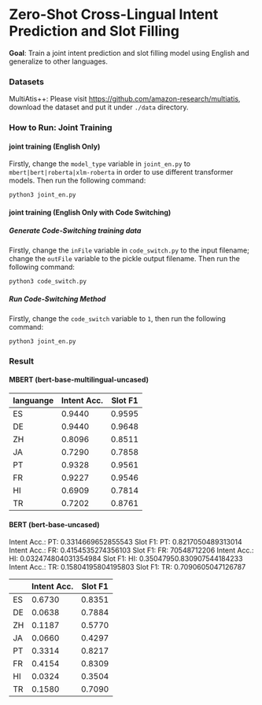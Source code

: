 # Zero-Shot Cross-Lingual Intent Prediction and Slot Filling

**Goal**: Train a joint intent prediction and slot filling model using English and generalize to other languages.

### Datasets
MultiAtis++: Please visit https://github.com/amazon-research/multiatis, download the dataset and put it under `./data` directory.

### How to Run: Joint Training

#### joint training (English Only)
Firstly, change the `model_type` variable in `joint_en.py` to `mbert|bert|roberta|xlm-roberta` in order to use different transformer models.
Then run the following command:

```
python3 joint_en.py
```

#### joint training (English Only with Code Switching)

##### Generate Code-Switching training data

Firstly, change the `inFile` variable in `code_switch.py` to the input filename; change the `outFile` variable to the pickle output filename. Then run the following command:

```
python3 code_switch.py
```

##### Run Code-Switching Method
Firstly, change the `code_switch` variable to `1`, then run the following command:
```
python3 joint_en.py
```

### Result

#### MBERT (bert-base-multilingual-uncased)

|languange| Intent Acc.  | Slot F1 |
| ------- | ----------   | ------- |
| ES      |    0.9440    |  0.9595 |
| DE      |    0.9440    |  0.9648 |
| ZH      |    0.8096    |  0.8511 |
| JA      |    0.7290    |  0.7858 |
| PT      |    0.9328    |  0.9561 |
| FR      |    0.9227    |  0.9546 |
| HI      |    0.6909    |  0.7814 |
| TR      |    0.7202    |  0.8761 |

#### BERT (bert-base-uncased)

Intent Acc.: PT: 0.3314669652855543
Slot F1: PT: 0.8217050489313014
Intent Acc.: FR: 0.4154535274356103
Slot F1: FR: 70548712206
Intent Acc.: HI: 0.032474804031354984
Slot F1: HI: 0.35047950.830907544184233
Intent Acc.: TR: 0.15804195804195803
Slot F1: TR: 0.7090605047126787

|       | Intent Acc.  | Slot F1 |
| ----- | ----------   | ------- |
| ES    |    0.6730    |  0.8351 |
| DE    |    0.0638    |  0.7884 |
| ZH    |    0.1187    |  0.5770 |
| JA    |    0.0660    |  0.4297 |
| PT    |    0.3314    |  0.8217 |
| FR    |    0.4154    |  0.8309 |
| HI    |    0.0324    |  0.3504 |
| TR    |    0.1580    |  0.7090 |



